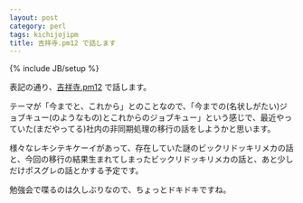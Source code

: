 ```yaml
---
layout: post
category: perl
tags: kichijojipm
title: 吉祥寺.pm12 で話します
---
```

{% include JB/setup %}

表記の通り、[吉祥寺.pm12](https://kichijojipm.connpass.com/event/64456/) で話します。

テーマが「今までと、これから」とのことなので、「今までの(名状しがたい)ジョブキュー(のようなもの)とこれからのジョブキュー」という感じで、最近やっていた(まだやってる)社内の非同期処理の移行の話をしようかと思います。

様々なレキシテキケーイがあって、存在していた謎のビックリドッキリメカの話と、今回の移行の結果生まれてしまったビックリドッキリメカの話と、あと少しだけポスグレの話とかする予定です。

勉強会で喋るのは久しぶりなので、ちょっとドキドキですね。
